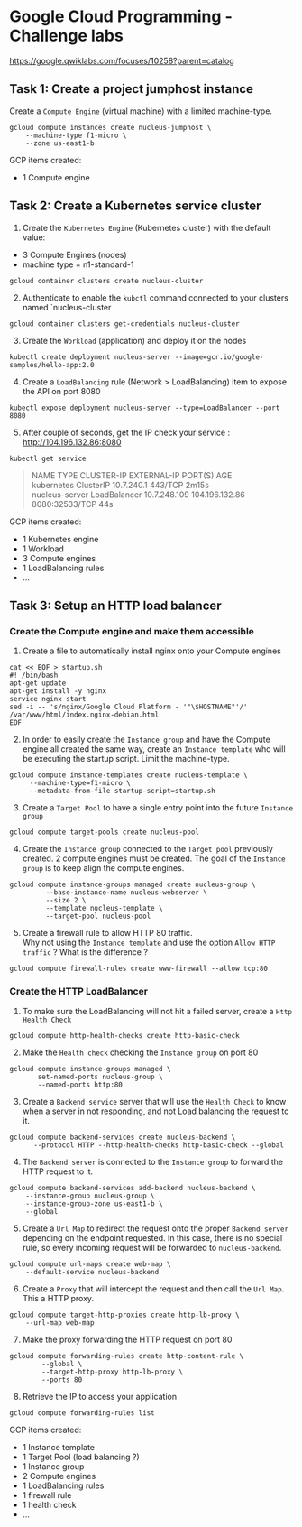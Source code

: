 # Google Cloud Programming - Challenge labs

https://google.qwiklabs.com/focuses/10258?parent=catalog

## Task 1: Create a project jumphost instance

Create a `Compute Engine` (virtual machine) with a limited machine-type.
```
gcloud compute instances create nucleus-jumphost \
    --machine-type f1-micro \
    --zone us-east1-b
```

GCP items created:
 - 1 Compute engine

## Task 2: Create a Kubernetes service cluster

 1. Create the `Kubernetes Engine` (Kubernetes cluster) with the default value:
 - 3 Compute Engines (nodes)
 - machine type = n1-standard-1
```
gcloud container clusters create nucleus-cluster
```
 2. Authenticate to enable the `kubctl` command connected to your clusters named `nucleus-cluster
```
gcloud container clusters get-credentials nucleus-cluster
```
 3. Create the `Workload` (application) and deploy it on the nodes
```
kubectl create deployment nucleus-server --image=gcr.io/google-samples/hello-app:2.0
```
 4. Create a `LoadBalancing` rule (Network > LoadBalancing) item to expose the API on port 8080
```
kubectl expose deployment nucleus-server --type=LoadBalancer --port 8080
```
 5. After couple of seconds, get the IP check your service : http://104.196.132.86:8080
```
kubectl get service
```
> NAME             TYPE           CLUSTER-IP     EXTERNAL-IP      PORT(S)          AGE<br/>
> kubernetes       ClusterIP      10.7.240.1     <none>           443/TCP          2m15s<br/>
> nucleus-server   LoadBalancer   10.7.248.109   104.196.132.86   8080:32533/TCP   44s 

GCP items created:
 - 1 Kubernetes engine
 - 1 Workload
 - 3 Compute engines
 - 1 LoadBalancing rules
 - ...

## Task 3: Setup an HTTP load balancer

### Create the Compute engine and make them accessible
 1. Create a file to automatically install nginx onto your Compute engines
```
cat << EOF > startup.sh
#! /bin/bash
apt-get update
apt-get install -y nginx
service nginx start
sed -i -- 's/nginx/Google Cloud Platform - '"\$HOSTNAME"'/' /var/www/html/index.nginx-debian.html
EOF
```
 2. In order to easily create the `Instance group` and have the Compute engine all created the same way, create an `Instance template`
who will be executing the startup script. Limit the machine-type.
```
gcloud compute instance-templates create nucleus-template \
     --machine-type=f1-micro \
     --metadata-from-file startup-script=startup.sh
```
 3. Create a `Target Pool` to have a single entry point into the future `Instance group`
```
gcloud compute target-pools create nucleus-pool
```
 4. Create the `Instance group` connected to the `Target pool` previously created. 2 compute engines must be created.
 The goal of the `Instance group` is to keep align the compute engines.
```
gcloud compute instance-groups managed create nucleus-group \
         --base-instance-name nucleus-webserver \
         --size 2 \
         --template nucleus-template \
         --target-pool nucleus-pool
```
 5. Create a firewall rule to allow HTTP 80 traffic.<br/>
 Why not using the `Instance template` and use the option `Allow HTTP traffic` ? What is the difference ?
```
gcloud compute firewall-rules create www-firewall --allow tcp:80
```

### Create the HTTP LoadBalancer
 1. To make sure the LoadBalancing will not hit a failed server, create a `Http Health Check`
``` 
gcloud compute http-health-checks create http-basic-check
```
 2. Make the `Health check` checking the `Instance group` on port 80
```
gcloud compute instance-groups managed \
       set-named-ports nucleus-group \
       --named-ports http:80
```
 3. Create a `Backend service` server that will use the `Health Check` to know when a server in not responding, 
 and not Load balancing the request to it.
```
gcloud compute backend-services create nucleus-backend \
      --protocol HTTP --http-health-checks http-basic-check --global
```
 4. The `Backend server` is connected to the `Instance group` to forward the HTTP request to it.
```
gcloud compute backend-services add-backend nucleus-backend \
    --instance-group nucleus-group \
    --instance-group-zone us-east1-b \
    --global
``` 
 5. Create a `Url Map` to redirect the request onto the proper `Backend server` depending on the endpoint requested.
 In this case, there is no special rule, so every incoming request will be forwarded to `nucleus-backend`.
```
gcloud compute url-maps create web-map \
    --default-service nucleus-backend
```
 6. Create a `Proxy` that will intercept the request and then call the `Url Map`. This a HTTP proxy.
```
gcloud compute target-http-proxies create http-lb-proxy \
    --url-map web-map
```
 7. Make the proxy forwarding the HTTP request on port 80
```
gcloud compute forwarding-rules create http-content-rule \
        --global \
        --target-http-proxy http-lb-proxy \
        --ports 80
```
 8. Retrieve the IP to access your application
```
gcloud compute forwarding-rules list
```
 
GCP items created:
 - 1 Instance template
 - 1 Target Pool (load balancing ?)
 - 1 Instance group
 - 2 Compute engines
 - 1 LoadBalancing rules
 - 1 firewall rule
 - 1 health check
 - ...

